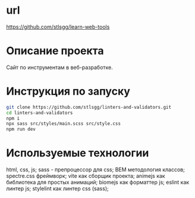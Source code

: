 # url
https://github.com/stlsgg/learn-web-tools

# Описание проекта
Сайт по инструментам в веб-разработке. 

# Инструкция по запуску
```bash
git clone https://github.com/stlsgg/linters-and-validators.git
cd linters-and-validators
npm i
npx sass src/styles/main.scss src/style.css
npm run dev
```

# Используемые технологии
html, css, js;
sass - препроцессор для css;
BEM методология классов;
spectre.css фреймворк;
vite как сборщик проекта;
animejs как библиотека для простых анимаций;
biomejs как форматтер js;
eslint как линтер js;
stylelint как линтер css (sass);
